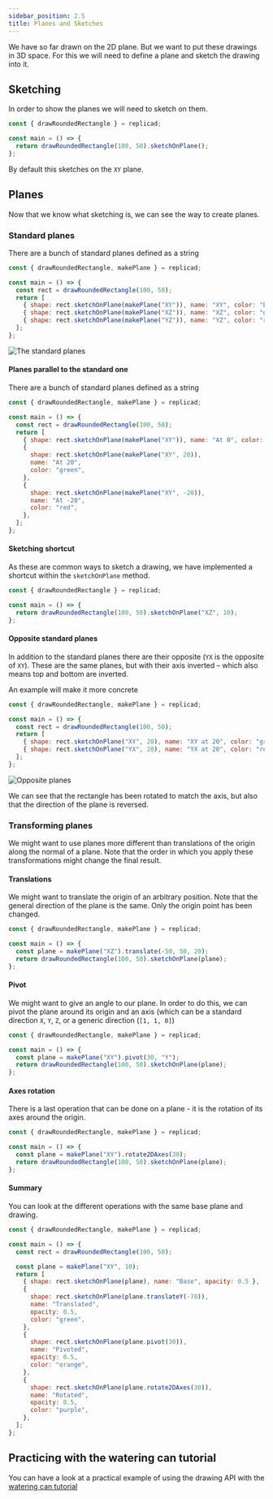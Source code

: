 ```yaml
---
sidebar_position: 2.5
title: Planes and Sketches
---
```


We have so far drawn on the 2D plane. But we want to put these drawings in 3D
space. For this we will need to define a plane and sketch the drawing into it.

## Sketching

In order to show the planes we will need to sketch on them.

```js withWorkbench
const { drawRoundedRectangle } = replicad;

const main = () => {
  return drawRoundedRectangle(100, 50).sketchOnPlane();
};
```

By default this sketches on the `XY` plane.

## Planes

Now that we know what sketching is, we can see the way to create planes.

### Standard planes

There are a bunch of standard planes defined as a string

```js withWorkbench
const { drawRoundedRectangle, makePlane } = replicad;

const main = () => {
  const rect = drawRoundedRectangle(100, 50);
  return [
    { shape: rect.sketchOnPlane(makePlane("XY")), name: "XY", color: "blue" },
    { shape: rect.sketchOnPlane(makePlane("XZ")), name: "XZ", color: "green" },
    { shape: rect.sketchOnPlane(makePlane("YZ")), name: "YZ", color: "red" },
  ];
};
```

![The standard planes](/img/tutorial/planes-1.png)

#### Planes parallel to the standard one

There are a bunch of standard planes defined as a string

```js withWorkbench
const { drawRoundedRectangle, makePlane } = replicad;

const main = () => {
  const rect = drawRoundedRectangle(100, 50);
  return [
    { shape: rect.sketchOnPlane(makePlane("XY")), name: "At 0", color: "blue" },
    {
      shape: rect.sketchOnPlane(makePlane("XY", 20)),
      name: "At 20",
      color: "green",
    },
    {
      shape: rect.sketchOnPlane(makePlane("XY", -20)),
      name: "At -20",
      color: "red",
    },
  ];
};
```

#### Sketching shortcut

As these are common ways to sketch a drawing, we have implemented a shortcut
within the `sketchOnPlane` method.

```js withWorkbench
const { drawRoundedRectangle } = replicad;

const main = () => {
  return drawRoundedRectangle(100, 50).sketchOnPlane("XZ", 10);
};
```

#### Opposite standard planes

In addition to the standard planes there are their opposite (`YX` is the
opposite of `XY`). These are the same planes, but with their axis inverted
– which also means top and bottom are inverted.

An example will make it more concrete

```js withWorkbench
const { drawRoundedRectangle, makePlane } = replicad;

const main = () => {
  const rect = drawRoundedRectangle(100, 50);
  return [
    { shape: rect.sketchOnPlane("XY", 20), name: "XY at 20", color: "green" },
    { shape: rect.sketchOnPlane("YX", 20), name: "YX at 20", color: "red" },
  ];
};
```

![Opposite planes](/img/tutorial/planes-2.png)

We can see that the rectangle has been rotated to match the axis, but also that
the direction of the plane is reversed.

### Transforming planes

We might want to use planes more different than translations of the origin
along the normal of a plane. Note that the order in which you apply these
transformations might change the final result.

#### Translations

We might want to translate the origin of an arbitrary position. Note that the
general direction of the plane is the same. Only the origin point has been
changed.

```js withWorkbench
const { drawRoundedRectangle, makePlane } = replicad;

const main = () => {
  const plane = makePlane("XZ").translate(-50, 50, 20);
  return drawRoundedRectangle(100, 50).sketchOnPlane(plane);
};
```

#### Pivot

We might want to give an angle to our plane. In order to do this, we can pivot
the plane around its origin and an axis (which can be a standard direction `X`, `Y`, `Z`, or a generic direction (`[1, 1, 0]`)

```js withWorkbench
const { drawRoundedRectangle, makePlane } = replicad;

const main = () => {
  const plane = makePlane("XY").pivot(30, "Y");
  return drawRoundedRectangle(100, 50).sketchOnPlane(plane);
};
```

#### Axes rotation

There is a last operation that can be done on a plane - it is the rotation of its
axes around the origin.

```js withWorkbench
const { drawRoundedRectangle, makePlane } = replicad;

const main = () => {
  const plane = makePlane("XY").rotate2DAxes(30);
  return drawRoundedRectangle(100, 50).sketchOnPlane(plane);
};
```

#### Summary

You can look at the different operations with the same base plane and drawing.

```js withWorkbench
const { drawRoundedRectangle, makePlane } = replicad;

const main = () => {
  const rect = drawRoundedRectangle(100, 50);

  const plane = makePlane("XY", 10);
  return [
    { shape: rect.sketchOnPlane(plane), name: "Base", opacity: 0.5 },
    {
      shape: rect.sketchOnPlane(plane.translateY(-70)),
      name: "Translated",
      opacity: 0.5,
      color: "green",
    },
    {
      shape: rect.sketchOnPlane(plane.pivot(30)),
      name: "Pivoted",
      opacity: 0.5,
      color: "orange",
    },
    {
      shape: rect.sketchOnPlane(plane.rotate2DAxes(30)),
      name: "Rotated",
      opacity: 0.5,
      color: "purple",
    },
  ];
};
```

## Practicing with the watering can tutorial

You can have a look at a practical example of using the drawing API with the
[watering can
tutorial](/docs/tutorial-making-a-watering-can/using-planes-for-spiller)
